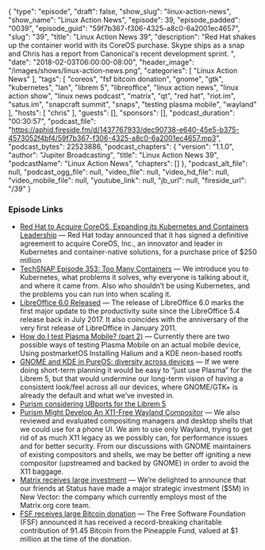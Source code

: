 {
  "type": "episode",
  "draft": false,
  "show_slug": "linux-action-news",
  "show_name": "Linux Action News",
  "episode": 39,
  "episode_padded": "0039",
  "episode_guid": "59f7b367-f306-4325-a8c0-6a2001ec4657",
  "slug": "39",
  "title": "Linux Action News 39",
  "description": "Red Hat shakes up the container world with its CoreOS purchase. Skype ships as a snap and Chris has a report from Canonical's recent development sprint. ",
  "date": "2018-02-03T06:00:00-08:00",
  "header_image": "/images/shows/linux-action-news.png",
  "categories": [
    "Linux Action News"
  ],
  "tags": [
    "coreos",
    "fsf bitcoin donation",
    "gnome",
    "gtk",
    "kubernetes",
    "lan",
    "librem 5",
    "libreoffice",
    "linux action news",
    "linux action show",
    "linux news podcast",
    "matrix",
    "qt",
    "red hat",
    "riot.im",
    "satus.im",
    "snapcraft summit",
    "snaps",
    "testing plasma mobile",
    "wayland"
  ],
  "hosts": [
    "chris"
  ],
  "guests": [],
  "sponsors": [],
  "podcast_duration": "00:30:57",
  "podcast_file": "https://aphid.fireside.fm/d/1437767933/dec90738-e640-45e5-b375-4573052f4bf4/59f7b367-f306-4325-a8c0-6a2001ec4657.mp3",
  "podcast_bytes": 22523886,
  "podcast_chapters": {
    "version": "1.1.0",
    "author": "Jupiter Broadcasting",
    "title": "Linux Action News 39",
    "podcastName": "Linux Action News",
    "chapters": []
  },
  "podcast_alt_file": null,
  "podcast_ogg_file": null,
  "video_file": null,
  "video_hd_file": null,
  "video_mobile_file": null,
  "youtube_link": null,
  "jb_url": null,
  "fireside_url": "/39"
}


### Episode Links

  * [Red Hat to Acquire CoreOS, Expanding its Kubernetes and Containers Leadership](https://www.redhat.com/en/about/press-releases/red-hat-acquire-coreos-expanding-its-kubernetes-and-containers-leadership "Red Hat to Acquire CoreOS, Expanding its Kubernetes and Containers Leadership") — Red Hat today announced that it has signed a definitive agreement to acquire CoreOS, Inc., an innovator and leader in Kubernetes and container-native solutions, for a purchase price of $250 million
  * [TechSNAP Episode 353: Too Many Containers](http://techsnap.systems/353 "TechSNAP Episode 353: Too Many Containers") — We introduce you to Kubernetes, what problems it solves, why everyone is talking about it, and where it came from. Also who shouldn’t be using Kubernetes, and the problems you can run into when scaling it.
  * [LibreOffice 6.0 Released](http://www.omgubuntu.co.uk/2018/01/libreoffice-6-0-release-download "LibreOffice 6.0 Released") — The release of LibreOffice 6.0 marks the first major update to the productivity suite since the LibreOffice 5.4 release back in July 2017. It also coincides with the anniversary of the very first release of LibreOffice in January 2011.
  * [How do I test Plasma Mobile? (part 2)](http://blog.bshah.in/2018/02/02/trying-out-plasma-mobile-part-two/ "How do I test Plasma Mobile? \(part 2\)") — Currently there are two possible ways of testing Plasma Mobile on an actual mobile device, Using postmarketOS Installing Halium and a KDE neon-based rootfs 
  * [GNOME and KDE in PureOS: diversity across devices](https://puri.sm/posts/gnome-and-kde-in-pureos-diversity-across-devices/ "GNOME and KDE in PureOS: diversity across devices") — If we were doing short-term planning it would be easy to “just use Plasma” for the Librem 5, but that would undermine our long-term vision of having a consistent look/feel across all our devices, where GNOME/GTK+ is already the default and what we’ve invested in.
  * [Purism considering UBports for the Librem 5](https://twitter.com/Puri_sm/status/959191974996738048 "Purism considering UBports for the Librem 5")
  * [Purism Might Develop An X11-Free Wayland Compositor](https://www.phoronix.com/scan.php?page=news_item&px=Purism-Maybe-Compositor "Purism Might Develop An X11-Free Wayland Compositor") — We also reviewed and evaluated compositing managers and desktop shells that we could use for a phone UI. We aim to use only Wayland, trying to get rid of as much X11 legacy as we possibly can, for performance issues and for better security. From our discussions with GNOME maintainers of existing compositors and shells, we may be better off igniting a new compositor (upstreamed and backed by GNOME) in order to avoid the X11 baggage.
  * [Matrix receives large investment](https://matrix.org/blog/2018/01/29/status-partners-up-with-new-vector-fueling-decentralised-comms-and-the-matrix-ecosystem/ "Matrix receives large investment") — We’re delighted to announce that our friends at Status have made a major strategic investment ($5M) in New Vector: the company which currently employs most of the Matrix.org core team. 
  * [FSF receives large Bitcoin donation](https://www.fsf.org/news/free-software-foundation-receives-1-million-donation-from-pineapple-fund "FSF receives large Bitcoin donation") — The Free Software Foundation (FSF) announced it has received a record-breaking charitable contribution of 91.45 Bitcoin from the Pineapple Fund, valued at $1 million at the time of the donation. 


